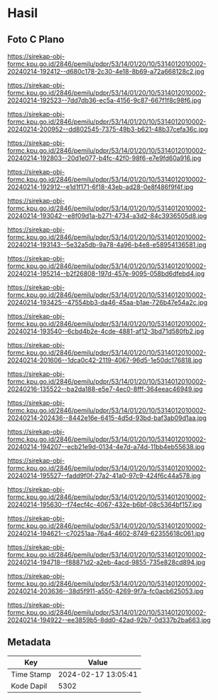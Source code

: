 # Hasil

## Foto C Plano

https://sirekap-obj-formc.kpu.go.id/2846/pemilu/pdpr/53/14/01/20/10/5314012010002-20240214-192412--d680c178-2c30-4e18-8b69-a72a668128c2.jpg

https://sirekap-obj-formc.kpu.go.id/2846/pemilu/pdpr/53/14/01/20/10/5314012010002-20240214-192523--7dd7db36-ec5a-4156-9c87-667f1f8c98f6.jpg

https://sirekap-obj-formc.kpu.go.id/2846/pemilu/pdpr/53/14/01/20/10/5314012010002-20240214-200952--dd802545-7375-49b3-b621-48b37cefa36c.jpg

https://sirekap-obj-formc.kpu.go.id/2846/pemilu/pdpr/53/14/01/20/10/5314012010002-20240214-192803--20d1e077-b4fc-42f0-98f6-e7e9fd60a916.jpg

https://sirekap-obj-formc.kpu.go.id/2846/pemilu/pdpr/53/14/01/20/10/5314012010002-20240214-192912--e1d1f171-6f18-43eb-ad28-0e8f486f9f4f.jpg

https://sirekap-obj-formc.kpu.go.id/2846/pemilu/pdpr/53/14/01/20/10/5314012010002-20240214-193042--e8f09d1a-b271-4734-a3d2-84c3936505d8.jpg

https://sirekap-obj-formc.kpu.go.id/2846/pemilu/pdpr/53/14/01/20/10/5314012010002-20240214-193143--5e32a5db-9a78-4a96-b4e8-e58954136581.jpg

https://sirekap-obj-formc.kpu.go.id/2846/pemilu/pdpr/53/14/01/20/10/5314012010002-20240214-195214--b2f26808-197d-457e-9095-058bd6dfebd4.jpg

https://sirekap-obj-formc.kpu.go.id/2846/pemilu/pdpr/53/14/01/20/10/5314012010002-20240214-193425--47554bb3-da46-45aa-b1ae-726b47e54a2c.jpg

https://sirekap-obj-formc.kpu.go.id/2846/pemilu/pdpr/53/14/01/20/10/5314012010002-20240214-193540--6cbd4b2e-4cde-4881-af12-3bd71d580fb2.jpg

https://sirekap-obj-formc.kpu.go.id/2846/pemilu/pdpr/53/14/01/20/10/5314012010002-20240214-201606--1dca0c42-2119-4067-96d5-1e50dc176818.jpg

https://sirekap-obj-formc.kpu.go.id/2846/pemilu/pdpr/53/14/01/20/10/5314012010002-20240216-135522--ba2da188-e5e7-4ec0-8fff-364eeac46949.jpg

https://sirekap-obj-formc.kpu.go.id/2846/pemilu/pdpr/53/14/01/20/10/5314012010002-20240214-202436--8442e16e-6415-4d5d-93bd-baf3ab09d1aa.jpg

https://sirekap-obj-formc.kpu.go.id/2846/pemilu/pdpr/53/14/01/20/10/5314012010002-20240214-194207--ecb21e9d-0134-4e7d-a74d-11bb4eb55638.jpg

https://sirekap-obj-formc.kpu.go.id/2846/pemilu/pdpr/53/14/01/20/10/5314012010002-20240214-195527--fadd9f0f-27a2-41a0-97c9-424f6c44a578.jpg

https://sirekap-obj-formc.kpu.go.id/2846/pemilu/pdpr/53/14/01/20/10/5314012010002-20240214-195630--f74ecf4c-4067-432e-b6bf-08c5364bf157.jpg

https://sirekap-obj-formc.kpu.go.id/2846/pemilu/pdpr/53/14/01/20/10/5314012010002-20240214-194621--c70251aa-76a4-4602-8749-62355618c061.jpg

https://sirekap-obj-formc.kpu.go.id/2846/pemilu/pdpr/53/14/01/20/10/5314012010002-20240214-194718--f88871d2-a2eb-4acd-9855-735e828cd894.jpg

https://sirekap-obj-formc.kpu.go.id/2846/pemilu/pdpr/53/14/01/20/10/5314012010002-20240214-203636--38d5f911-a550-4269-9f7a-fc0acb625053.jpg

https://sirekap-obj-formc.kpu.go.id/2846/pemilu/pdpr/53/14/01/20/10/5314012010002-20240214-194922--ee3859b5-8dd0-42ad-92b7-0d337b2ba663.jpg


## Metadata

| Key        | Value               |
| ---------- | ------------------- |
| Time Stamp | 2024-02-17 13:05:41 |
| Kode Dapil | 5302                |



